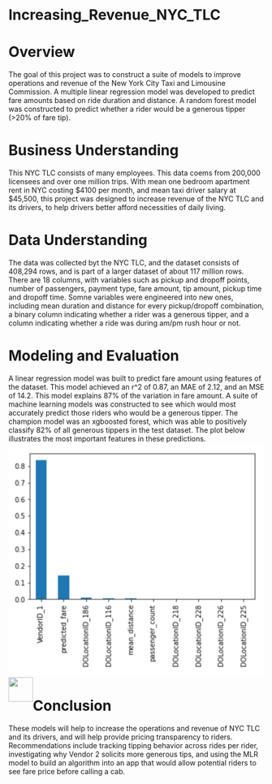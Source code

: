 # Increasing_Revenue_NYC_TLC

# Overview
The goal of this project was to construct a suite of models to improve operations and revenue of the New York City Taxi and Limousine Commission. A multiple linear regression model was developed to predict fare amounts based on ride duration and distance. A random forest model was constructed to predict whether a rider would be a generous tipper (>20% of fare tip). 

# Business Understanding
This NYC TLC consists of many employees. This data coems from 200,000 licensees and over one million trips. With mean one bedroom apartment rent in NYC costing $4100 per month, and mean taxi driver salary at $45,500, this project was designed to increase revenue of the NYC TLC and its drivers, to help drivers better afford necessities of daily living. 

# Data Understanding
The data was collected byt the NYC TLC, and the dataset consists of 408,294 rows, and is part of a larger dataset of about 117 million rows. There are 18 columns, with variables such as pickup and dropoff points, number of passengers, payment type, fare amount, tip amount, pickup time and dropoff time. Somne variables were engineered into new ones, including mean duration and distance for every pickup/dropoff combination, a binary column indicating whether a rider was a generous tipper, and a column indicating whether a ride was during am/pm rush hour or not. 

# Modeling and Evaluation
A linear regression model was built to predict fare amount using features of the dataset. This model achieved an r^2 of 0.87, an MAE of 2.12, and an MSE of 14.2. This model explains 87% of the variation in fare amount. A suite of machine learning models was constructed to see which would most accurately predict those riders who would be a generous tipper. The champion model was an xgboosted forest, which was able to positively classify 82% of all generous tippers in the test dataset. The plot below illustrates the most important features in these predictions.
![alt text](https://github.com/bjkoewler/Increasing_Revenue_NYC_TLC/blob/main/images/feature_importances.png)
<a href="url"><img src="[http://url.to/image.png]https://github.com/bjkoewler/Increasing_Revenue_NYC_TLC/blob/main/images/feature_importances.png" align="left" height="48" width="48" ></a>
# Conclusion
These models will help to increase the operations and revenue of NYC TLC and its drivers, and will help provide pricing transparency to riders. Recommendations include tracking tipping behavior across rides per rider, investigating why Vendor 2 solicits more generous tips, and using the MLR model to build an algorithm into an app that would allow potential riders to see fare price before calling a cab.

